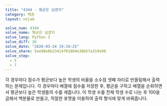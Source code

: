 ```yaml
---
title: "4344 - 평균은 넘겠지"
category: 백준
layout: nojam

solve_num: 4344
solve_name: 평균은 넘겠지
solve_lang: Python 3
solve_diff: 26
solve_date: "2020-03-24 19:34:25"
solve_share: 5ee98e8b23414f01804e38b5fa319e98
solve_step:
  - 5
  - 7
---
```


각 경우마다 점수가 평균보다 높은 학생의 비율을 소수점 셋째 자리로 반올림해서 출력하는 문제입니다. 각 경우마다 배열에 점수를 저장한 후, 평균을 구하고 배열을 순회하면서 평균보다 높은 학생들의 수를 세줍니다. 이 학생 수를 전체 학생 수로 나눈 후 100을 곱해서 백분율로 만들고, 적절한 포맷을 이용하여 출력 형식에 맞게 바꿔줍니다.

